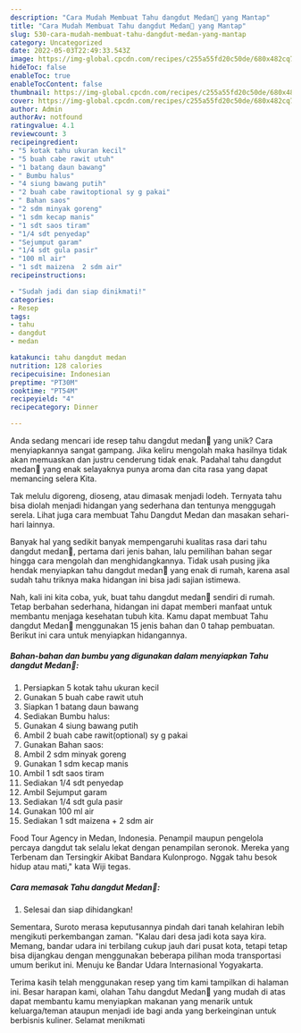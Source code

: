 ```yaml
---
description: "Cara Mudah Membuat Tahu dangdut Medan🍂 yang Mantap"
title: "Cara Mudah Membuat Tahu dangdut Medan🍂 yang Mantap"
slug: 530-cara-mudah-membuat-tahu-dangdut-medan-yang-mantap
category: Uncategorized
date: 2022-05-03T22:49:33.543Z
image: https://img-global.cpcdn.com/recipes/c255a55fd20c50de/680x482cq70/tahu-dangdut-medan-foto-resep-utama.jpg
hideToc: false
enableToc: true
enableTocContent: false
thumbnail: https://img-global.cpcdn.com/recipes/c255a55fd20c50de/680x482cq70/tahu-dangdut-medan-foto-resep-utama.jpg
cover: https://img-global.cpcdn.com/recipes/c255a55fd20c50de/680x482cq70/tahu-dangdut-medan-foto-resep-utama.jpg
author: Admin
authorAv: notfound
ratingvalue: 4.1
reviewcount: 3
recipeingredient:
- "5 kotak tahu ukuran kecil"
- "5 buah cabe rawit utuh"
- "1 batang daun bawang"
- " Bumbu halus"
- "4 siung bawang putih"
- "2 buah cabe rawitoptional sy g pakai"
- " Bahan saos"
- "2 sdm minyak goreng"
- "1 sdm kecap manis"
- "1 sdt saos tiram"
- "1/4 sdt penyedap"
- "Sejumput garam"
- "1/4 sdt gula pasir"
- "100 ml air"
- "1 sdt maizena  2 sdm air"
recipeinstructions:

- "Sudah jadi dan siap dinikmati!"
categories:
- Resep
tags:
- tahu
- dangdut
- medan

katakunci: tahu dangdut medan 
nutrition: 128 calories
recipecuisine: Indonesian
preptime: "PT30M"
cooktime: "PT54M"
recipeyield: "4"
recipecategory: Dinner

---
```





Anda sedang mencari ide resep tahu dangdut medan🍂 yang unik? Cara menyiapkannya sangat gampang. Jika keliru mengolah maka hasilnya tidak akan memuaskan dan justru cenderung tidak enak. Padahal tahu dangdut medan🍂 yang enak selayaknya punya aroma dan cita rasa yang dapat memancing selera Kita.





Tak melulu digoreng, dioseng, atau dimasak menjadi lodeh. Ternyata tahu bisa diolah menjadi hidangan yang sederhana dan tentunya menggugah serela. Lihat juga cara membuat Tahu Dangdut Medan dan masakan sehari-hari lainnya.

Banyak hal yang sedikit banyak mempengaruhi kualitas rasa dari tahu dangdut medan🍂, pertama dari jenis bahan, lalu pemilihan bahan segar hingga cara mengolah dan menghidangkannya. Tidak usah pusing jika hendak menyiapkan tahu dangdut medan🍂 yang enak di rumah, karena asal sudah tahu triknya maka hidangan ini bisa jadi sajian istimewa.






Nah, kali ini kita coba, yuk, buat tahu dangdut medan🍂 sendiri di rumah. Tetap berbahan sederhana, hidangan ini dapat memberi manfaat untuk membantu menjaga kesehatan tubuh kita. Kamu dapat membuat Tahu dangdut Medan🍂 menggunakan 15 jenis bahan dan 0 tahap pembuatan. Berikut ini cara untuk menyiapkan hidangannya.

<!--inarticleads1-->

##### Bahan-bahan dan bumbu yang digunakan dalam menyiapkan Tahu dangdut Medan🍂:

1. Persiapkan 5 kotak tahu ukuran kecil
1. Gunakan 5 buah cabe rawit utuh
1. Siapkan 1 batang daun bawang
1. Sediakan  Bumbu halus:
1. Gunakan 4 siung bawang putih
1. Ambil 2 buah cabe rawit(optional) sy g pakai
1. Gunakan  Bahan saos:
1. Ambil 2 sdm minyak goreng
1. Gunakan 1 sdm kecap manis
1. Ambil 1 sdt saos tiram
1. Sediakan 1/4 sdt penyedap
1. Ambil Sejumput garam
1. Sediakan 1/4 sdt gula pasir
1. Gunakan 100 ml air
1. Sediakan 1 sdt maizena + 2 sdm air


Food Tour Agency in Medan, Indonesia. Penampil maupun pengelola percaya dangdut tak selalu lekat dengan penampilan seronok. Mereka yang Terbenam dan Tersingkir Akibat Bandara Kulonprogo. Nggak tahu besok hidup atau mati,&#34; kata Wiji tegas. 

<!--inarticleads2-->

##### Cara memasak Tahu dangdut Medan🍂:


1. Selesai dan siap dihidangkan!

Sementara, Suroto merasa keputusannya pindah dari tanah kelahiran lebih mengikuti perkembangan zaman. &#34;Kalau dari desa jadi kota saya kira. Memang, bandar udara ini terbilang cukup jauh dari pusat kota, tetapi tetap bisa dijangkau dengan menggunakan beberapa pilihan moda transportasi umum berikut ini. Menuju ke Bandar Udara Internasional Yogyakarta. 

Terima kasih telah menggunakan resep yang tim kami tampilkan di halaman ini. Besar harapan kami, olahan Tahu dangdut Medan🍂 yang mudah di atas dapat membantu kamu menyiapkan makanan yang menarik untuk keluarga/teman ataupun menjadi ide bagi anda yang berkeinginan untuk berbisnis kuliner. Selamat menikmati
